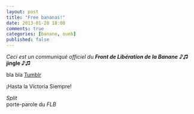 ```yaml
---
layout: post
title: "Free bananas!"
date: 2013-01-28 18:00
comments: true
categories: [banane, oueb]
published: false
---
```

_Ceci est un communiqué officiel du __Front de Libération de la Banane___
__♪♫ jingle ♪♫__

bla bla [Tumblr](http://lflb.tumblr.com/tagged/banane)

¡Hasta la Victoria Siempre!

_Split_  
porte-parole du _FLB_
